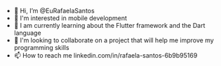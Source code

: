 - 👋 Hi, I’m @EuRafaelaSantos
- 👀 I'm interested in mobile development
- 🌱 I am currently learning about the Flutter framework and the Dart language
- 💞️ I'm looking to collaborate on a project that will help me improve my programming skills
- 📫 How to reach me linkedin.com/in/rafaela-santos-6b9b95169

<!---
EuRafaelaSantos/EuRafaelaSantos is a ✨ special ✨ repository because its `README.md` (this file) appears on your GitHub profile.
You can click the Preview link to take a look at your changes.
--->
